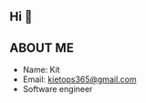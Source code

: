 ## Hi 👋

## ABOUT ME
- Name: Kit
- Email: kietops365@gmail.com
- Software engineer 

<!--
**kit365/kit365** is a ✨ _special_ ✨ repository because its `README.md` (this file) appears on your GitHub profile.

Here are some ideas to get you started:

## 🚀 Tech Stack  

![Java](https://img.shields.io/badge/Java-17-blue.svg)
![Spring Boot](https://img.shields.io/badge/Spring%20Boot-2.7.5-brightgreen.svg)
![Hibernate](https://img.shields.io/badge/Hibernate-5.6.15-yellow.svg)
![JPA](https://img.shields.io/badge/JPA-2.2-orange.svg)
![Maven](https://img.shields.io/badge/Maven-3.8.6-red.svg)

## 🛠 Tools  
![IntelliJ IDEA](https://img.shields.io/badge/IntelliJ%20IDEA-2023-blue.svg)
![Docker](https://img.shields.io/badge/Docker-20.10.12-blue.svg)
![MySQL](https://img.shields.io/badge/MySQL-8-blue.svg)
![Postman](https://img.shields.io/badge/Postman-API-orange.svg)
